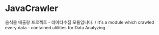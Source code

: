 # JavaCrawler
음식물 배출량 프로젝트 - 데이터수집 모듈입니다. / It's a module which crawled every data  - contained utilities for Data Analyzing 
